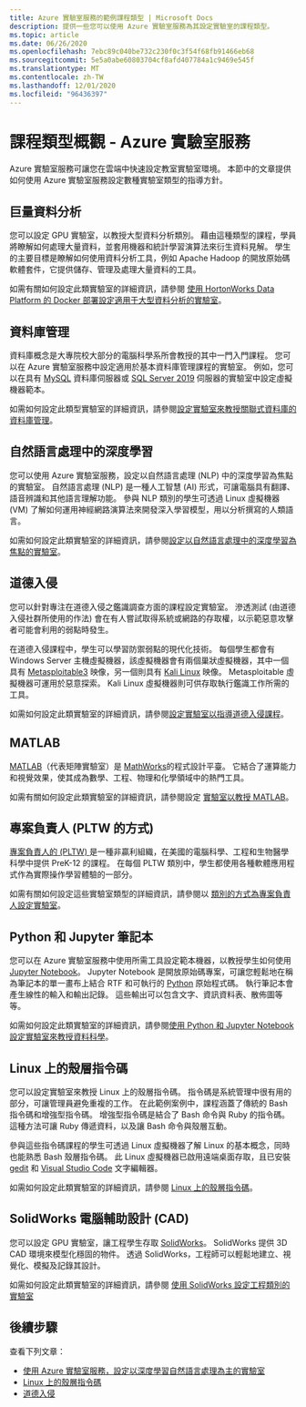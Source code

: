 ```yaml
---
title: Azure 實驗室服務的範例課程類型 | Microsoft Docs
description: 提供一些您可以使用 Azure 實驗室服務為其設定實驗室的課程類型。
ms.topic: article
ms.date: 06/26/2020
ms.openlocfilehash: 7ebc89c040be732c230f0c3f54f68fb91466eb68
ms.sourcegitcommit: 5e5a0abe60803704cf8afd407784a1c9469e545f
ms.translationtype: MT
ms.contentlocale: zh-TW
ms.lasthandoff: 12/01/2020
ms.locfileid: "96436397"
---
```

# <a name="class-types-overview---azure-lab-services"></a>課程類型概觀 - Azure 實驗室服務

Azure 實驗室服務可讓您在雲端中快速設定教室實驗室環境。 本節中的文章提供如何使用 Azure 實驗室服務設定數種實驗室類型的指導方針。

## <a name="big-data-analytics"></a>巨量資料分析
您可以設定 GPU 實驗室，以教授大型資料分析類別。 藉由這種類型的課程，學員將瞭解如何處理大量資料，並套用機器和統計學習演算法來衍生資料見解。 學生的主要目標是瞭解如何使用資料分析工具，例如 Apache Hadoop 的開放原始碼軟體套件，它提供儲存、管理及處理大量資料的工具。 

如需有關如何設定此類實驗室的詳細資訊，請參閱 [使用 HortonWorks Data Platform 的 Docker 部署設定適用于大型資料分析的實驗室](class-type-big-data-analytics.md)。

## <a name="database-management"></a>資料庫管理
資料庫概念是大專院校大部分的電腦科學系所會教授的其中一門入門課程。 您可以在 Azure 實驗室服務中設定適用於基本資料庫管理課程的實驗室。 例如，您可以在具有 [MySQL](https://www.mysql.com/) 資料庫伺服器或 [SQL Server 2019](https://www.microsoft.com/sql-server/sql-server-2019) 伺服器的實驗室中設定虛擬機器範本。

如需如何設定此類型實驗室的詳細資訊，請參閱[設定實驗室來教授關聯式資料庫的資料庫管理](class-type-database-management.md)。

## <a name="deep-learning-in-natural-language-processing"></a>自然語言處理中的深度學習
您可以使用 Azure 實驗室服務，設定以自然語言處理 (NLP) 中的深度學習為焦點的實驗室。 自然語言處理 (NLP) 是一種人工智慧 (AI) 形式，可讓電腦具有翻譯、語音辨識和其他語言理解功能。 參與 NLP 類別的學生可透過 Linux 虛擬機器 (VM) 了解如何運用神經網路演算法來開發深入學習模型，用以分析撰寫的人類語言。

如需如何設定此類實驗室的詳細資訊，請參閱[設定以自然語言處理中的深度學習為焦點的實驗室](class-type-deep-learning-natural-language-processing.md)。

## <a name="ethical-hacking"></a>道德入侵
您可以針對專注在道德入侵之鑑識調查方面的課程設定實驗室。 滲透測試 (由道德入侵社群所使用的作法) 會在有人嘗試取得系統或網路的存取權，以示範惡意攻擊者可能會利用的弱點時發生。

在道德入侵課程中，學生可以學習防禦弱點的現代化技術。 每個學生都會有 Windows Server 主機虛擬機器，該虛擬機器會有兩個巢狀虛擬機器，其中一個具有 [Metasploitable3](https://github.com/rapid7/metasploitable3) 映像，另一個則具有 [Kali Linux](https://www.kali.org/) 映像。 Metasploitable 虛擬機器可運用於惡意探索。  Kali Linux 虛擬機器則可供存取執行鑑識工作所需的工具。

如需如何設定此類實驗室的詳細資訊，請參閱[設定實驗室以指導道德入侵課程](class-type-ethical-hacking.md)。

## <a name="matlab"></a>MATLAB
[MATLAB](https://www.mathworks.com/products/matlab.html)（代表矩陣實驗室）是 [MathWorks](https://www.mathworks.com/)的程式設計平臺。  它結合了運算能力和視覺效果，使其成為數學、工程、物理和化學領域中的熱門工具。

如需有關如何設定此類實驗室的詳細資訊，請參閱設定 [實驗室以教授 MATLAB](class-type-matlab.md)。

## <a name="project-lead-the-way-pltw"></a>專案負責人 (PLTW 的方式) 
[專案負責人的 (PLTW) ](https://www.pltw.org/) 是一種非贏利組織，在美國的電腦科學、工程和生物醫學科學中提供 PreK-12 的課程。  在每個 PLTW 類別中，學生都使用各種軟體應用程式作為實際操作學習體驗的一部分。

如需有關如何設定這些實驗室類型的詳細資訊，請參閱以 [類別的方式為專案負責人設定實驗室](class-type-pltw.md)。

## <a name="python-and-jupyter-notebooks"></a>Python 和 Jupyter 筆記本
您可以在 Azure 實驗室服務中使用所需工具設定範本機器，以教授學生如何使用 [Jupyter Notebook](http://jupyter-notebook.readthedocs.io)。 Jupyter Notebook 是開放原始碼專案，可讓您輕鬆地在稱為筆記本的單一畫布上結合 RTF 和可執行的 [Python](https://www.python.org/) 原始程式碼。 執行筆記本會產生線性的輸入和輸出記錄。  這些輸出可以包含文字、資訊資料表、散佈圖等等。

如需如何設定此類實驗室的詳細資訊，請參閱[使用 Python 和 Jupyter Notebook 設定實驗室來教授資料科學](class-type-jupyter-notebook.md)。

## <a name="shell-scripting-on-linux"></a>Linux 上的殼層指令碼
您可以設定實驗室來教授 Linux 上的殼層指令碼。 指令碼是系統管理中很有用的部分，可讓管理員避免重複的工作。 在此範例案例中，課程涵蓋了傳統的 Bash 指令碼和增強型指令碼。 增強型指令碼是結合了 Bash 命令與 Ruby 的指令碼。 這種方法可讓 Ruby 傳遞資料，以及讓 Bash 命令與殼層互動。

參與這些指令碼課程的學生可透過 Linux 虛擬機器了解 Linux 的基本概念，同時也能熟悉 Bash 殼層指令碼。 此 Linux 虛擬機器已啟用遠端桌面存取，且已安裝 [gedit](https://help.gnome.org/users/gedit/stable/) 和 [Visual Studio Code](https://code.visualstudio.com/) 文字編輯器。

如需如何設定此類實驗室的詳細資訊，請參閱 [Linux 上的殼層指令碼](class-type-shell-scripting-linux.md)。

## <a name="solidworks-computer-aided-design-cad"></a>SolidWorks 電腦輔助設計 (CAD)
您可以設定 GPU 實驗室，讓工程學生存取 [SolidWorks](https://www.solidworks.com/)。  SolidWorks 提供 3D CAD 環境來模型化穩固的物件。  透過 SolidWorks，工程師可以輕鬆地建立、視覺化、模擬及記錄其設計。

如需如何設定此類實驗室的詳細資訊，請參閱 [使用 SolidWorks 設定工程類別的實驗室](class-type-solidworks.md)

## <a name="next-steps"></a>後續步驟
查看下列文章：

- [使用 Azure 實驗室服務，設定以深度學習自然語言處理為主的實驗室](class-type-deep-learning-natural-language-processing.md)
- [Linux 上的殼層指令碼](class-type-shell-scripting-linux.md)
- [道德入侵](class-type-ethical-hacking.md)
